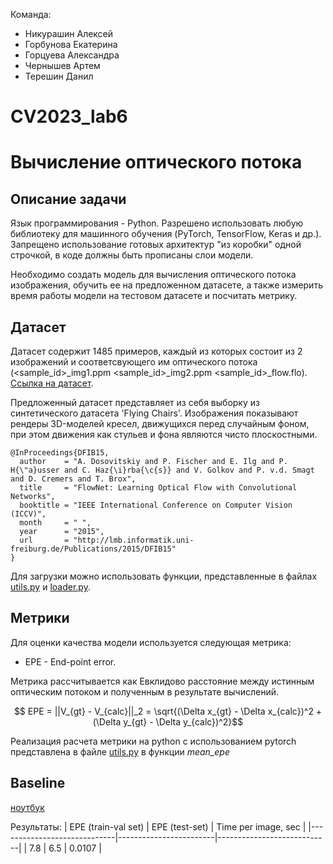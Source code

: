 Команда:
* Никурашин Алексей
* Горбунова Екатерина 
* Горцуева Александра
* Чернышев Артем
* Терешин Данил
  
# CV2023_lab6
# Вычисление оптического потока

## Описание задачи

Язык программирования - Python.
Разрешено использовать любую библиотеку для машинного обучения (PyTorch, TensorFlow, Keras и др.). Запрещено использование готовых архитектур "из коробки" одной строчкой, в коде должны быть прописаны слои модели.

Необходимо создать модель для вычисления оптического потока изображения, обучить ее на предложенном датасете, а также измерить время работы модели на тестовом датасете и посчитать метрику.

## Датасет

Датасет содержит 1485 примеров, каждый из которых состоит из 2 изображений и соответсвующего им оптического потока (<sample_id>_img1.ppm <sample_id>_img2.ppm <sample_id>_flow.flo).<br/>
[Ссылка на датасет](https://drive.google.com/file/d/1ipbk2nGpVlTHHY7i4GfTf-cJ0VHfvURd/view?usp=sharing).

Предложенный датасет представляет из себя выборку из синтетического датасета 'Flying Chairs'. Изображения показывают рендеры 3D-моделей кресел, движущихся перед случайным фоном, при этом движения как стульев и фона являются чисто плоскостными.

```
@InProceedings{DFIB15,
  author    = "A. Dosovitskiy and P. Fischer and E. Ilg and P. H{\"a}usser and C. Haz{\i}rba{\c{s}} and V. Golkov and P. v.d. Smagt and D. Cremers and T. Brox",
  title     = "FlowNet: Learning Optical Flow with Convolutional Networks",
  booktitle = "IEEE International Conference on Computer Vision (ICCV)",
  month     = " ",
  year      = "2015",
  url       = "http://lmb.informatik.uni-freiburg.de/Publications/2015/DFIB15"
}
```
Для загрузки можно использовать функции, представленные в файлах [utils.py](./utils.py) и [loader.py](./loader.py).

## Метрики

Для оценки качества модели используется следующая метрика:
* EPE - End-point error. <br/>

Метрика рассчитывается как Евклидово расстояние между истинным оптическим потоком и полученным в результате вычислений.


```math
 EPE = ||V_{gt} - V_{calc}||_2 = \sqrt{(\Delta x_{gt} - \Delta x_{calc})^2 + (\Delta y_{gt} - \Delta y_{calc})^2}
```
Реализация расчета метрики на python с использованием pytorch представлена в файле [utils.py](./utils.py) в функции _mean_epe_
## Baseline
[ноутбук](https://colab.research.google.com/drive/1XuWypMIhoon14BT4QBPF0mt9epQALaeM?usp=sharing#scrollTo=i8-h86duownn)

Результаты:
|     EPE (train-val set)     |     EPE (test-set)     |     Time per image, sec    |
|-----------------------------|------------------------|----------------------------|
|           7.8               |           6.5          |           0.0107           |


